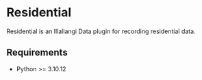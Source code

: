 # Residential

Residential is an Illallangi Data plugin for recording residential data.

## Requirements

- Python >= 3.10.12
